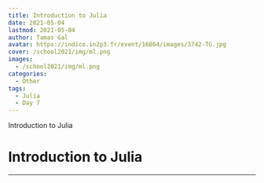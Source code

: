 ```yaml
---
title: Introduction to Julia
date: 2021-05-04
lastmod: 2021-05-04
author: Tamas Gal
avatar: https://indico.in2p3.fr/event/16864/images/3742-TG.jpg
cover: /school2021/img/ml.png
images:
  - /school2021/img/ml.png
categories:
  - Other
tags:
  - Julia
  - Day 7
---
```


Introduction to Julia

<!--more-->
<!---->

<!-- Dear instructor:
* The dates at the top of this markdown (.md) document will help order the classes in the portal.
Please, if you don't need to, do not change the one that is now.
* Take into account that there is a feature in the dates: if you use a date in the future, the class will be not visible in the portal until the date you have assigned.
* You can create dedicated folders if you need to.
* But if you simply need to add some pictures, you can use the folder ../static/img/ mentioned at the top as /school2021/img/
-->

<!---->

# Introduction to Julia


---
